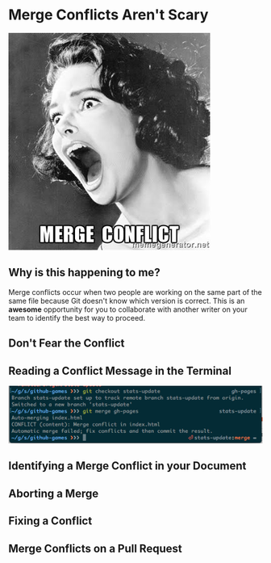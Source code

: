 # Merge Conflicts Aren't Scary 
![scary](screaming-woman-merge-conflict.jpg)

## Why is this happening to me?

Merge conflicts occur when two people are working on the same part of the same file because Git doesn't know which version is correct. This is an **awesome** opportunity for you to collaborate with another writer on your team to identify the best way to proceed. 

## Don't Fear the Conflict



## Reading a Conflict Message in the Terminal
![img](cli-merge-conflict.png)

## Identifying a Merge Conflict in your Document


## Aborting a Merge


## Fixing a Conflict


## Merge Conflicts on a Pull Request
